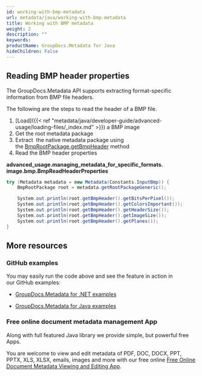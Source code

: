 ```yaml
---
id: working-with-bmp-metadata
url: metadata/java/working-with-bmp-metadata
title: Working with BMP metadata
weight: 2
description: ""
keywords: 
productName: GroupDocs.Metadata for Java
hideChildren: False
---
```

## Reading BMP header properties

The GroupDocs.Metadata API supports extracting format-specific information from BMP file headers.

The following are the steps to read the header of a BMP file.

1.  [Load]({{< ref "metadata/java/developer-guide/advanced-usage/loading-files/_index.md" >}}) a BMP image
2.  Get the root metadata package
3.  Extract  the native metadata package using the [BmpRootPackage.getBmpHeader](https://apireference.groupdocs.com/metadata/java/com.groupdocs.metadata.core/BmpRootPackage#getBmpHeader()) method
4.  Read the BMP header properties

**advanced\_usage.managing\_metadata\_for\_specific\_formats.<WBR>image.bmp.BmpReadHeaderProperties**

```csharp
try (Metadata metadata = new Metadata(Constants.InputBmp)) {
	BmpRootPackage root = metadata.getRootPackageGeneric();

	System.out.println(root.getBmpHeader().getBitsPerPixel());
	System.out.println(root.getBmpHeader().getColorsImportant());
	System.out.println(root.getBmpHeader().getHeaderSize());
	System.out.println(root.getBmpHeader().getImageSize());
	System.out.println(root.getBmpHeader().getPlanes());
}
```

## More resources

### GitHub examples

You may easily run the code above and see the feature in action in our GitHub examples:

*   [GroupDocs.Metadata for .NET examples](https://github.com/groupdocs-metadata/GroupDocs.Metadata-for-.NET)
    
*   [GroupDocs.Metadata for Java examples](https://github.com/groupdocs-metadata/GroupDocs.Metadata-for-Java)
    

### Free online document metadata management App

Along with full featured Java library we provide simple, but powerful free Apps.

You are welcome to view and edit metadata of PDF, DOC, DOCX, PPT, PPTX, XLS, XLSX, emails, images and more with our free online [Free Online Document Metadata Viewing and Editing App](https://products.groupdocs.app/metadata).
